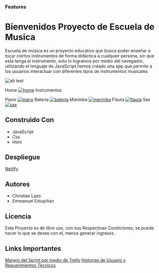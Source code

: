 ### Features

# Bienvenidos Proyecto de Escuela de Musica

Escuela de música es un proyecto educativo que busca poder enseñar a tocar ciertos instrumentos de forma didáctica a cualquier persona, sin que esta tenga el instrumento, esto lo logramos por medio del navegador, utilizando el lenguaje de JavaScript hemos creado una app que permite a los usuarios interactuar con diferentes tipos de instrumentos musicales

![alt text](https://raw.githubusercontent.com/christianlazo2020/EscuelaDeMusica/main/project_img/home.png)

Home
[![home](home "home")](https://raw.githubusercontent.com/christianlazo2020/EscuelaDeMusica/main/project_img/home.png)
Instrumentos

Piano
[![piano](piano "piano")](https://raw.githubusercontent.com/christianlazo2020/EscuelaDeMusica/main/project_img/piano.png)
Bateria
[![bateria](bateria "bateria")](https://raw.githubusercontent.com/christianlazo2020/EscuelaDeMusica/main/project_img/Bateria.png)
Marimba
[![marimba](marimba "marimba")](https://raw.githubusercontent.com/christianlazo2020/EscuelaDeMusica/main/project_img/Marimba.png)
Flauta
[![flauta](flauta "flauta")](https://raw.githubusercontent.com/christianlazo2020/EscuelaDeMusica/main/project_img/Flauta.png)
Sax
[![sax](sax "sax")](https://raw.githubusercontent.com/christianlazo2020/EscuelaDeMusica/main/project_img/Sax.png)

## Construido Con

- JavaScript
- Css
- Html

## Despliegue

[Netlify](https://escuelademusica2022.netlify.app/ "Netlify")

## Autores

- Christian Lazo
- Emmanuel Estupiñan

## Licencia

Este Proyecto es de libre uso, con sus Respectivas Condiciones, se puede hacer lo que se desee con el, menos generar ingresos.

## Links Importantes

[Manejo del Sprint por medio de Trello](https://trello.com/b/JHSgAlJa/escuela-de-musica "Manejo del Sprint por medio de Trello")
[Historias de Usuario y Requerimientos Técnicos](https://miro.com/app/board/uXjVOUYSLTI=/?invite_link_id=953938247580 "Historia de Usuario y Requerimientos Tecnicos")
